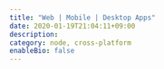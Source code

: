 ```yaml
---
title: "Web | Mobile | Desktop Apps"
date: 2020-01-19T21:04:11+09:00
description:
category: node, cross-platform
enableBio: false
---
```

